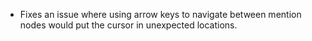 - Fixes an issue where using arrow keys to navigate between mention nodes would put the cursor in unexpected locations.